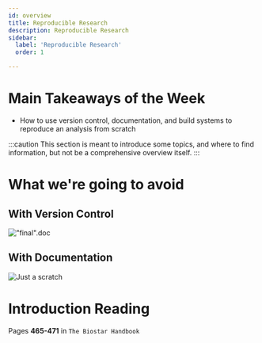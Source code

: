 ```yaml
---
id: overview
title: Reproducible Research
description: Reproducible Research
sidebar:
  label: 'Reproducible Research'
  order: 1

---
```


# Main Takeaways of the Week

- How to use version control, documentation, and build systems to reproduce an
  analysis from scratch

:::caution
This section is meant to introduce some topics, and where to find information,
but not be a comprehensive overview itself.
:::

# What we're going to avoid

## With Version Control

!["final".doc](http://phdcomics.com/comics/archive/phd101212s.gif)

## With Documentation

![Just a scratch](https://phdcomics.com/comics/archive/phd031214s.gif)

# Introduction Reading

Pages **465-471** in `The Biostar Handbook`
